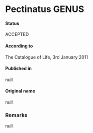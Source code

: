 Pectinatus GENUS
=======

#### Status
ACCEPTED

#### According to
The Catalogue of Life, 3rd January 2011

#### Published in
null

#### Original name
null

### Remarks
null